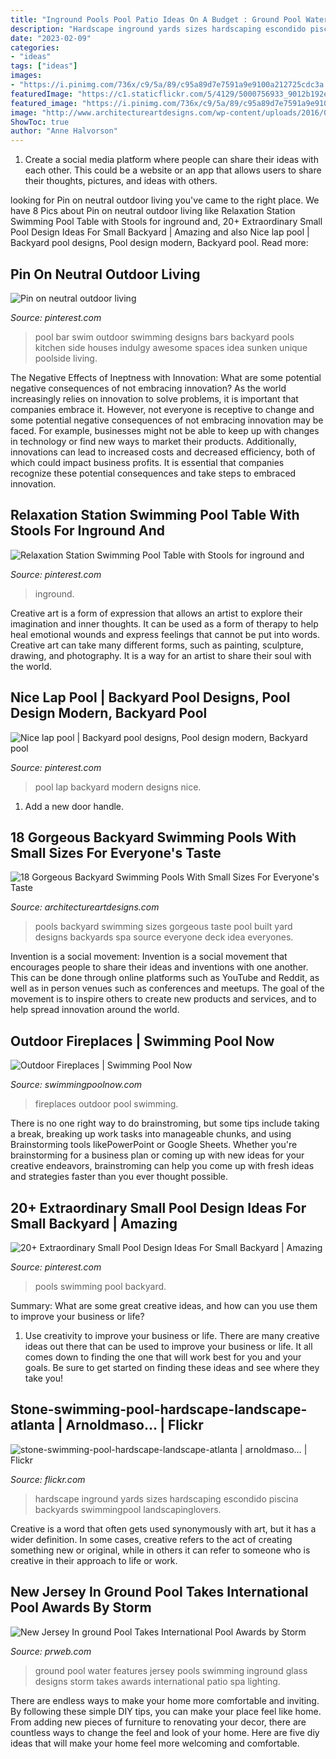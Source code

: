 ```yaml
---
title: "Inground Pools Pool Patio Ideas On A Budget : Ground Pool Water Features Jersey Pools Swimming Inground Glass Designs Storm Takes Awards International Patio Spa Lighting"
description: "Hardscape inground yards sizes hardscaping escondido piscina backyards swimmingpool landscapinglovers"
date: "2023-02-09"
categories:
- "ideas"
tags: ["ideas"]
images:
- "https://i.pinimg.com/736x/c9/5a/89/c95a89d7e7591a9e9100a212725cdc3a.jpg"
featuredImage: "https://c1.staticflickr.com/5/4129/5000756933_9012b192ea_b.jpg"
featured_image: "https://i.pinimg.com/736x/c9/5a/89/c95a89d7e7591a9e9100a212725cdc3a.jpg"
image: "http://www.architectureartdesigns.com/wp-content/uploads/2016/04/5-35-630x418.jpg"
ShowToc: true
author: "Anne Halvorson"
---
```



1. Create a social media platform where people can share their ideas with each other. This could be a website or an app that allows users to share their thoughts, pictures, and ideas with others. 

	

		
looking for Pin on neutral outdoor living you've came to the right place. We have 8 Pics about Pin on neutral outdoor living like Relaxation Station Swimming Pool Table with Stools for inground and, 20+ Extraordinary Small Pool Design Ideas For Small Backyard | Amazing and also Nice lap pool | Backyard pool designs, Pool design modern, Backyard pool. Read more:
		
    
## Pin On Neutral Outdoor Living

<img loading=lazy src="https://i.pinimg.com/736x/02/87/00/028700430067d29a719aab5bc31b6175--pool-ideas-backyard-ideas.jpg" onerror="this.onerror=null;this.src='https://tse1.mm.bing.net/th?id=OIP.rT7RktHIOoDzaWO5jm9V-QHaE8&amp;pid=15.1';" alt="Pin on neutral outdoor living">

_Source: pinterest.com_

>pool bar swim outdoor swimming designs bars backyard pools kitchen side houses indulgy awesome spaces idea sunken unique poolside living. 

	

The Negative Effects of Ineptness with Innovation: What are some potential negative consequences of not embracing innovation?
As the world increasingly relies on innovation to solve problems, it is important that companies embrace it. However, not everyone is receptive to change and some potential negative consequences of not embracing innovation may be faced. For example, businesses might not be able to keep up with changes in technology or find new ways to market their products. Additionally, innovations can lead to increased costs and decreased efficiency, both of which could impact business profits. It is essential that companies recognize these potential consequences and take steps to embraced innovation.

    
## Relaxation Station Swimming Pool Table With Stools For Inground And

<img loading=lazy src="https://i.pinimg.com/736x/c9/5a/89/c95a89d7e7591a9e9100a212725cdc3a.jpg" onerror="this.onerror=null;this.src='https://tse1.mm.bing.net/th?id=OIP.MV9v9qT7BcLXkIJiu7du3gHaHa&amp;pid=15.1';" alt="Relaxation Station Swimming Pool Table with Stools for inground and">

_Source: pinterest.com_

>inground. 

	

Creative art is a form of expression that allows an artist to explore their imagination and inner thoughts. It can be used as a form of therapy to help heal emotional wounds and express feelings that cannot be put into words. Creative art can take many different forms, such as painting, sculpture, drawing, and photography. It is a way for an artist to share their soul with the world.

    
## Nice Lap Pool | Backyard Pool Designs, Pool Design Modern, Backyard Pool

<img loading=lazy src="https://i.pinimg.com/736x/da/69/c7/da69c7d33ed71049f0512582b7b1fe1a.jpg" onerror="this.onerror=null;this.src='https://tse4.mm.bing.net/th?id=OIP.Wly0rHI2l_EVshn8zvrF0gHaKw&amp;pid=15.1';" alt="Nice lap pool | Backyard pool designs, Pool design modern, Backyard pool">

_Source: pinterest.com_

>pool lap backyard modern designs nice. 

	

1. Add a new door handle. 

    
## 18 Gorgeous Backyard Swimming Pools With Small Sizes For Everyone&#039;s Taste

<img loading=lazy src="http://www.architectureartdesigns.com/wp-content/uploads/2016/04/5-35-630x418.jpg" onerror="this.onerror=null;this.src='https://tse2.mm.bing.net/th?id=OIP.1VxOzvpmfE3qs1io-U3kYgHaE6&amp;pid=15.1';" alt="18 Gorgeous Backyard Swimming Pools With Small Sizes For Everyone&#039;s Taste">

_Source: architectureartdesigns.com_

>pools backyard swimming sizes gorgeous taste pool built yard designs backyards spa source everyone deck idea everyones. 

	

Invention is a social movement:
Invention is a social movement that encourages people to share their ideas and inventions with one another. This can be done through online platforms such as YouTube and Reddit, as well as in person venues such as conferences and meetups. The goal of the movement is to inspire others to create new products and services, and to help spread innovation around the world.

    
## Outdoor Fireplaces | Swimming Pool Now

<img loading=lazy src="http://www.swimmingpoolnow.com/images/yardscape/fireplaces-6.jpg" onerror="this.onerror=null;this.src='https://tse1.mm.bing.net/th?id=OIP._fGWDI7lRL_EVFCSc2aXFwHaE3&amp;pid=15.1';" alt="Outdoor Fireplaces | Swimming Pool Now">

_Source: swimmingpoolnow.com_

>fireplaces outdoor pool swimming. 

	

There is no one right way to do brainstroming, but some tips include taking a break, breaking up work tasks into manageable chunks, and using Brainstorming tools likePowerPoint or Google Sheets. Whether you're brainstorming for a business plan or coming up with new ideas for your creative endeavors, brainstroming can help you come up with fresh ideas and strategies faster than you ever thought possible.

    
## 20+ Extraordinary Small Pool Design Ideas For Small Backyard | Amazing

<img loading=lazy src="https://i.pinimg.com/736x/1e/61/e8/1e61e8134d1557274ff1d6446286544c.jpg" onerror="this.onerror=null;this.src='https://tse2.mm.bing.net/th?id=OIP.HBQa9cqvP1G3JRFOcicOTAHaLH&amp;pid=15.1';" alt="20+ Extraordinary Small Pool Design Ideas For Small Backyard | Amazing">

_Source: pinterest.com_

>pools swimming pool backyard. 

	

Summary: What are some great creative ideas, and how can you use them to improve your business or life?
1. Use creativity to improve your business or life.
There are many creative ideas out there that can be used to improve your business or life. It all comes down to finding the one that will work best for you and your goals. Be sure to get started on finding these ideas and see where they take you!

    
## Stone-swimming-pool-hardscape-landscape-atlanta | Arnoldmaso… | Flickr

<img loading=lazy src="https://c1.staticflickr.com/5/4129/5000756933_9012b192ea_b.jpg" onerror="this.onerror=null;this.src='https://tse3.mm.bing.net/th?id=OIP.KGPKClV07gcstFNh8SkkGQHaFl&amp;pid=15.1';" alt="stone-swimming-pool-hardscape-landscape-atlanta | arnoldmaso… | Flickr">

_Source: flickr.com_

>hardscape inground yards sizes hardscaping escondido piscina backyards swimmingpool landscapinglovers. 

	

Creative is a word that often gets used synonymously with art, but it has a wider definition. In some cases, creative refers to the act of creating something new or original, while in others it can refer to someone who is creative in their approach to life or work.

    
## New Jersey In Ground Pool Takes International Pool Awards By Storm

<img loading=lazy src="http://ww1.prweb.com/prfiles/2011/11/07/8943900/in-ground-pool.jpg" onerror="this.onerror=null;this.src='https://tse3.mm.bing.net/th?id=OIP.AtW3B9TwMsGZmMaz_qHr0AHaE8&amp;pid=15.1';" alt="New Jersey In ground Pool Takes International Pool Awards by Storm">

_Source: prweb.com_

>ground pool water features jersey pools swimming inground glass designs storm takes awards international patio spa lighting. 

	

There are endless ways to make your home more comfortable and inviting. By following these simple DIY tips, you can make your place feel like home. From adding new pieces of furniture to renovating your decor, there are countless ways to change the feel and look of your home. Here are five diy ideas that will make your home feel more welcoming and comfortable.

